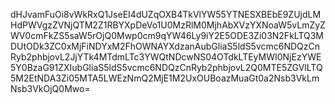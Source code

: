 dHJvamFuOi8vWkRxQ1JseEI4dUZqOXB4TkVlYW55YTNESXBEbE9ZUjdLMHdPWVgzZVNjQTM2Z1RBYXpDeVo1U0MzRlM0MjhAbXVzYXNoaW5vLmZyZWV0cmFkZS5saW5rOjQ0Mwp0cm9qYW46Ly9iY2E5ODE3Zi03N2FkLTQ3MDUtODk3ZC0xMjFiNDYxM2FhOWNAYXdzanAubGliaS5ldS5vcmc6NDQzCnRyb2phbjovL2JjYTk4MTdmLTc3YWQtNDcwNS04OTdkLTEyMWI0NjEzYWE5Y0BzaG91ZXIubGliaS5ldS5vcmc6NDQzCnRyb2phbjovL2Q0MTE5ZGVlLTQ5M2EtNDA3Zi05MTA5LWEzNmQ2MjE1M2UxOUBoazMuaGt0a2Nsb3VkLmNsb3VkOjQ0Mwo=
